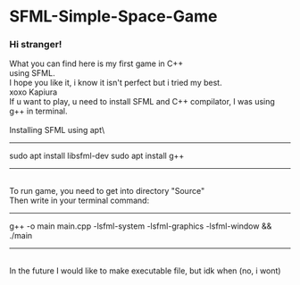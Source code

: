 # SFML-Simple-Space-Game
### Hi stranger!
What you can find here is my first game in C++\
using SFML.\
I hope you like it, i know it isn't perfect but i tried my best.\
xoxo Kapiura\
If u want to play, u need to install SFML and C++ compilator, I was using g++ in terminal.\
\
Installing SFML using apt\
***
sudo apt install libsfml-dev
sudo apt install g++
***
\
To run game, you need to get into directory "Source"\
Then write in your terminal command:
***
g++ -o main main.cpp -lsfml-system -lsfml-graphics -lsfml-window && ./main
***
\
In the future I would like to make executable file, but idk when (no, i wont)
